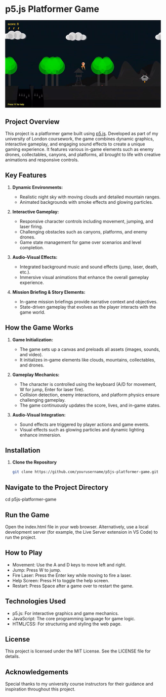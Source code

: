 # p5.js Platformer Game

![Demo Screenshot](/demo_screenshot.jpg) <!-- Optional: Include an image if you have one -->

## **Project Overview**
This project is a platformer game built using [p5.js](https://p5js.org/). Developed as part of my university of London coursework, the game combines dynamic graphics, interactive gameplay, and engaging sound effects to create a unique gaming experience. It features various in-game elements such as enemy drones, collectables, canyons, and platforms, all brought to life with creative animations and responsive controls.

## **Key Features**

1. **Dynamic Environments:**
   - Realistic night sky with moving clouds and detailed mountain ranges.
   - Animated backgrounds with smoke effects and glowing particles.

2. **Interactive Gameplay:**
   - Responsive character controls including movement, jumping, and laser firing.
   - Challenging obstacles such as canyons, platforms, and enemy drones.
   - Game state management for game over scenarios and level completion.

3. **Audio-Visual Effects:**
   - Integrated background music and sound effects (jump, laser, death, etc.).
   - Immersive visual animations that enhance the overall gameplay experience.

4. **Mission Briefing & Story Elements:**
   - In-game mission briefings provide narrative context and objectives.
   - State-driven gameplay that evolves as the player interacts with the game world.

## **How the Game Works**

1. **Game Initialization:**
   - The game sets up a canvas and preloads all assets (images, sounds, and video).
   - It initializes in-game elements like clouds, mountains, collectables, and drones.

2. **Gameplay Mechanics:**
   - The character is controlled using the keyboard (A/D for movement, W for jump, Enter for laser fire).
   - Collision detection, enemy interactions, and platform physics ensure challenging gameplay.
   - The game continuously updates the score, lives, and in-game states.

3. **Audio-Visual Integration:**
   - Sound effects are triggered by player actions and game events.
   - Visual effects such as glowing particles and dynamic lighting enhance immersion.

## **Installation**

1. **Clone the Repository**
   ```bash
   git clone https://github.com/yourusername/p5js-platformer-game.git

## **Navigate to the Project Directory**
cd p5js-platformer-game

## **Run the Game**
Open the index.html file in your web browser.
Alternatively, use a local development server (for example, the Live Server extension in VS Code) to run the project.

## **How to Play**
- Movement: Use the A and D keys to move left and right.
- Jump: Press W to jump.
- Fire Laser: Press the Enter key while moving to fire a laser.
- Help Screen: Press H to toggle the help screen.
- Restart: Press Space after a game over to restart the game.

## **Technologies Used**
- p5.js: For interactive graphics and game mechanics.
- JavaScript: The core programming language for game logic.
- HTML/CSS: For structuring and styling the web page.

## **License**
This project is licensed under the MIT License. See the LICENSE file for details.

## **Acknowledgements**
Special thanks to my university course instructors for their guidance and inspiration throughout this project.
